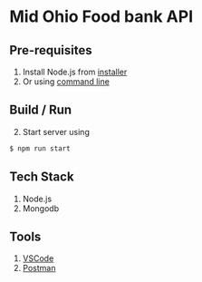 # Mid Ohio Food bank API

## Pre-requisites
1. Install Node.js from [installer](https://nodejs.org/en/)
2. Or using [command line](https://nodejs.org/en/download/package-manager/)

## Build / Run
2. Start server using
```bash
$ npm run start
```

## Tech Stack
1. Node.js
2. Mongodb

## Tools
1. [VSCode]()
2. [Postman]()


